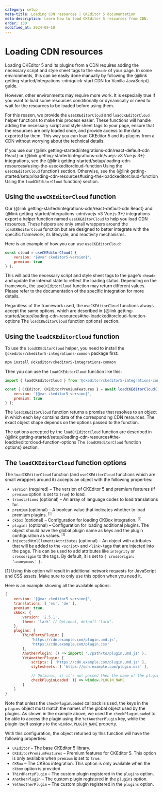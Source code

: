 ```yaml
---
category: setup
meta-title: Loading CDN resources | CKEditor 5 documentation
meta-description: Learn how to load CKEditor 5 resources from CDN.
order: 130
modified_at: 2024-09-10
---
```


# Loading CDN resources

Loading CKEditor&nbsp;5 and its plugins from a CDN requires adding the necessary script and style sheet tags to the `<head>` of your page. In some environments, this can be easily done manually by following the {@link getting-started/integrations-cdn/quick-start CDN for Vanilla JavaScript} guide.

However, other environments may require more work. It is especially true if you want to load some resources conditionally or dynamically or need to wait for the resources to be loaded before using them.

For this reason, we provide the `useCKEditorCloud` and `loadCKEditorCloud` helper functions to make this process easier. These functions will handle adding the necessary script and style sheet tags to your page, ensure that the resources are only loaded once, and provide access to the data exported by them. This way you can load CKEditor&nbsp;5 and its plugins from a CDN without worrying about the technical details.

If you use our {@link getting-started/integrations-cdn/react-default-cdn React} or {@link getting-started/integrations-cdn/vuejs-v3 Vue.js 3+} integrations, see the {@link getting-started/setup/loading-cdn-resources#using-the-useckeditorcloud-function Using the `useCKEditorCloud` function} section. Otherwise, see the {@link getting-started/setup/loading-cdn-resources#using-the-loadckeditorcloud-function Using the `loadCKEditorCloud` function} section.

## Using the `useCKEditorCloud` function

Our {@link getting-started/integrations-cdn/react-default-cdn React} and {@link getting-started/integrations-cdn/vuejs-v3 Vue.js 3+} integrations export a helper function named `useCKEditorCloud` to help you load CDN resources. These helpers are only small wrappers around the `loadCKEditorCloud` function but are designed to better integrate with the specific framework, its lifecycle, and reactivity mechanisms.

Here is an example of how you can use `useCKEditorCloud`:

```js
const cloud = useCKEditorCloud( {
	version: '{@var ckeditor5-version}',
	premium: true
} );
```

This will add the necessary script and style sheet tags to the page's `<head>` and update the internal state to reflect the loading status. Depending on the framework, the `useCKEditorCloud` function may return different values. Please refer to the documentation of the specific integration for more details.

Regardless of the framework used, the `useCKEditorCloud` functions always accept the same options, which are described in {@link getting-started/setup/loading-cdn-resources#the-loadckeditorcloud-function-options The `loadCKEditorCloud` function options} section.

## Using the `loadCKEditorCloud` function

To use the `loadCKEditorCloud` helper, you need to install the `@ckeditor/ckeditor5-integrations-common` package first:

```bash
npm install @ckeditor/ckeditor5-integrations-common
```

Then you can use the `loadCKEditorCloud` function like this:

```js
import { loadCKEditorCloud } from '@ckeditor/ckeditor5-integrations-common';

const { CKEditor, CKEditorPremiumFeatures } = await loadCKEditorCloud( {
	version: '{@var ckeditor5-version}',
	premium: true
} );
```

The `loadCKEditorCloud` function returns a promise that resolves to an object in which each key contains data of the corresponding CDN resources. The exact object shape depends on the options passed to the function.

The options accepted by the `loadCKEditorCloud` function are described in {@link getting-started/setup/loading-cdn-resources#the-loadckeditorcloud-function-options The `loadCKEditorCloud` function options} section.

## The `loadCKEditorCloud` function options

The `loadCKEditorCloud` function (and `useCKEditorCloud` functions which are small wrappers around it) accepts an object with the following properties:

* `version` (required) &ndash; The version of CKEditor&nbsp;5 and premium features (if `premium` option is set to `true`) to load.
* `translations` (optional) &ndash; An array of language codes to load translations for.
* `premium` (optional) &ndash; A boolean value that indicates whether to load premium plugins. <sup>[1]</sup>
* `ckbox` (optional) &ndash; Configuration for loading CKBox integration. <sup>[1]</sup>
* `plugins` (optional) &ndash; Configuration for loading additional plugins. The object should have the global plugin name as keys and the plugin configuration as values. <sup>[1]</sup>
* `injectedHtmlElementsAttributes` (optional) &ndash; An object with attributes that will be added to the `<script>` and `<link>` tags that are injected into the page. This can be used to add attributes like `integrity` or `crossorigin` to the tags. By default, it is set to `{ crossorigin: 'anonymous' }`.

<info-box info>
[1] Using this option will result in additional network requests for JavaScript and CSS assets. Make sure to only use this option when you need it.
</info-box>

<style>
	sup {
		top: -0.5em;
		position: relative;
		font-size: 75%;
		line-height: 0;
		vertical-align: baseline;
	}
</style>

Here is an example showing all the available options:

```javascript
{
	version: '{@var ckeditor5-version}',
	translations: [ 'es', 'de' ],
	premium: true,
	ckbox: {
		version: '2.5.1',
		theme: 'lark' // Optional, default 'lark'.
	},
	plugins: {
		ThirdPartyPlugin: [
			'https://cdn.example.com/plugin.umd.js',
			'https://cdn.example.com/plugin.css'
		],
		AnotherPlugin: () => import( './path/to/plugin.umd.js' ),
		YetAnotherPlugin: {
			scripts: [ 'https://cdn.example.com/plugin.umd.js' ],
			stylesheets: [ 'https://cdn.example.com/plugin.css' ],

			// Optional, if it's not passed then the name of the plugin will be used.
			checkPluginLoaded: () => window.PLUGIN_NAME
		}
	}
}
```

Note that unless the `checkPluginLoaded` callback is used, the keys in the `plugins` object must match the names of the global object used by the plugins. As shown in the example above, we used the `checkPluginLoaded` to be able to access the plugin using the `YetAnotherPlugin` key, while the plugin itself assigns to the `window.PLUGIN_NAME` property.

With this configuration, the object returned by this function will have the following properties:

* `CKEditor` &ndash; The base CKEditor&nbsp;5 library.
* `CKEditorPremiumFeatures` &ndash; Premium features for CKEditor&nbsp;5. This option is only available when `premium` is set to `true`.
* `CKBox` &ndash; The CKBox integration. This option is only available when the `ckbox` option is provided.
* `ThirdPartyPlugin` &ndash; The custom plugin registered in the `plugins` option.
* `AnotherPlugin` &ndash; The custom plugin registered in the `plugins` option.
* `YetAnotherPlugin` &ndash; The custom plugin registered in the `plugins` option.
